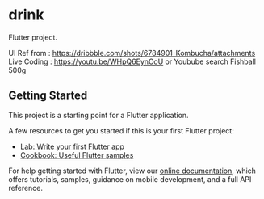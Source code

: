 # drink

Flutter project.

UI Ref from : https://dribbble.com/shots/6784901-Kombucha/attachments
Live Coding : https://youtu.be/WHpQ6EynCoU or Youbube search Fishball 500g


## Getting Started

This project is a starting point for a Flutter application.

A few resources to get you started if this is your first Flutter project:

- [Lab: Write your first Flutter app](https://flutter.dev/docs/get-started/codelab)
- [Cookbook: Useful Flutter samples](https://flutter.dev/docs/cookbook)

For help getting started with Flutter, view our
[online documentation](https://flutter.dev/docs), which offers tutorials,
samples, guidance on mobile development, and a full API reference.
